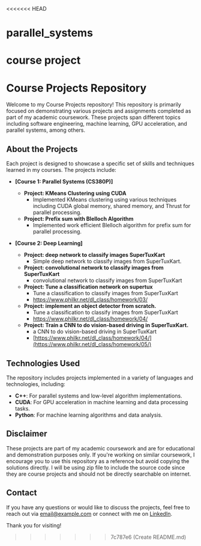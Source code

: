 <<<<<<< HEAD
# parallel_systems
course project
=======
# Course Projects Repository

Welcome to my Course Projects repository! This repository is primarily focused on demonstrating various projects and assignments completed as part of my academic coursework. These projects span different topics including software engineering, machine learning, GPU acceleration, and parallel systems, among others.

## About the Projects

Each project is designed to showcase a specific set of skills and techniques learned in my courses. The projects include:

- **[Course 1: Parallel Systems (CS380P)]**
  - **Project: KMeans Clustering using CUDA**
    - Implemented KMeans clustering using various techniques including CUDA global memory, shared memory, and Thrust for parallel processing.
  - **Project: Prefix sum with Blelloch Algorithm**
    - Implemented work efficient Blelloch algorithm for prefix sum for parallel processing.

- **[Course 2: Deep Learning]**
  - **Project: deep network to classify images SuperTuxKart**
    - Simple deep network to classify images from SuperTuxKart.
  - **Project: convolutional network to classify images from SuperTuxKart**
    - convolutional network to classify images from SuperTuxKart
  - **Project: Tune a classification network on supertux**
    - Tune a classification to classify images from SuperTuxKart
    - https://www.philkr.net/dl_class/homework/03/
  - **Project: implement an object detector from scratch.**
    - Tune a classification to classify images from SuperTuxKart
    - https://www.philkr.net/dl_class/homework/04/
  - **Project: Train a CNN to do vision-based driving in SuperTuxKart.**
    - a CNN to do vision-based driving in SuperTuxKart
    - [https://www.philkr.net/dl_class/homework/04/](https://www.philkr.net/dl_class/homework/05/)




## Technologies Used

The repository includes projects implemented in a variety of languages and technologies, including:

- **C++**: For parallel systems and low-level algorithm implementations.
- **CUDA**: For GPU acceleration in machine learning and data processing tasks.
- **Python**: For machine learning algorithms and data analysis.


## Disclaimer

These projects are part of my academic coursework and are for educational and demonstration purposes only. If you're working on similar coursework, I encourage you to use this repository as a reference but avoid copying the solutions directly.
I will be using zip file to include the source code since they are course projects and should not be directly searchable on internet.

## Contact

If you have any questions or would like to discuss the projects, feel free to reach out via [email@example.com](mailto:email@example.com) or connect with me on [LinkedIn](https://www.linkedin.com/in/your-linkedin).

Thank you for visiting!
>>>>>>> 7c787e6 (Create README.md)
